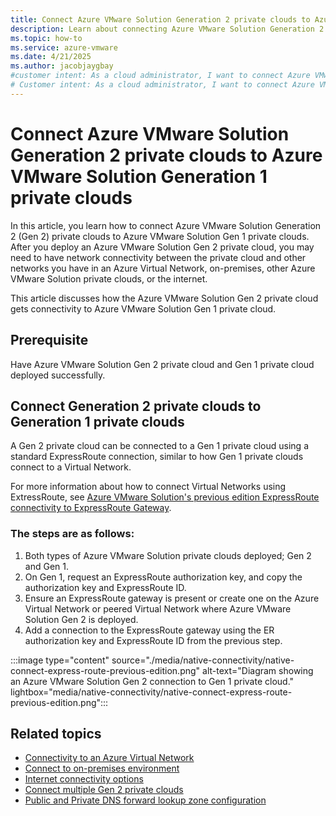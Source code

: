 ```yaml
---
title: Connect Azure VMware Solution Generation 2 private clouds to Azure VMware Solution Generation 1 private clouds
description: Learn about connecting Azure VMware Solution Generation 2 private clouds to Azure VMware Solution Generation 1 private clouds.
ms.topic: how-to
ms.service: azure-vmware
ms.date: 4/21/2025
ms.author: jacobjaygbay
#customer intent: As a cloud administrator, I want to connect Azure VMware Solution Generation 2 private clouds to Azure VMware Solution Generation 1 private clouds so that I can enable seamless communication between private clouds.
# Customer intent: As a cloud administrator, I want to connect Azure VMware Solution Generation 2 private clouds to Generation 1 private clouds so that I can ensure network connectivity and facilitate seamless communication across different environments within Azure.
---
```


# Connect Azure VMware Solution Generation 2 private clouds to Azure VMware Solution Generation 1 private clouds

In this article, you learn how to connect Azure VMware Solution Generation 2 (Gen 2) private clouds to Azure VMware Solution Gen 1 private clouds. After you deploy an Azure VMware Solution Gen 2 private cloud, you may need to have network connectivity between the private cloud and other networks you have in an Azure Virtual Network, on-premises, other Azure VMware Solution private clouds, or the internet.  

This article discusses how the Azure VMware Solution Gen 2 private cloud gets connectivity to Azure VMware Solution Gen 1 private cloud. 

## Prerequisite

Have Azure VMware Solution Gen 2 private cloud and Gen 1 private cloud deployed successfully.

## Connect Generation 2 private clouds to Generation 1 private clouds

A Gen 2 private cloud can be connected to a Gen 1 private cloud using a standard ExpressRoute connection, similar to how Gen 1 private clouds connect to a Virtual Network.

For more information about how to connect Virtual Networks using ExtressRoute, see [Azure VMware Solution's previous edition ExpressRoute connectivity to ExpressRoute Gateway](/azure/azure-vmware/deploy-azure-vmware-solution?tabs=azure-portal#connect-to-azure-virtual-network-with-expressroute).

### The steps are as follows:
1. Both types of Azure VMware Solution private clouds deployed; Gen 2 and Gen 1.
2. On Gen 1, request an ExpressRoute authorization key, and copy the authorization key and ExpressRoute ID.
3. Ensure an ExpressRoute gateway is present or create one on the Azure Virtual Network or peered Virtual Network where Azure VMware Solution Gen 2 is deployed.
4. Add a connection to the ExpressRoute gateway using the ER authorization key and ExpressRoute ID from the previous step.

:::image type="content" source="./media/native-connectivity/native-connect-express-route-previous-edition.png" alt-text="Diagram showing an Azure VMware Solution Gen 2 connection to Gen 1 private cloud." lightbox="media/native-connectivity/native-connect-express-route-previous-edition.png":::

## Related topics
- [Connectivity to an Azure Virtual Network](native-network-connectivity.md)
- [Connect to on-premises environment](native-connect-on-premises.md)
- [Internet connectivity options](native-internet-connectivity-design-considerations.md)
- [Connect multiple Gen 2 private clouds](native-connect-multiple-private-clouds.md)
- [Public and Private DNS forward lookup zone configuration](native-dns-forward-lookup-zone.md)
